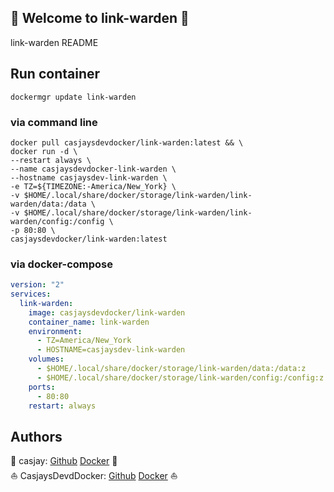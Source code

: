 ## 👋 Welcome to link-warden 🚀  

link-warden README  
  
  
## Run container

```shell
dockermgr update link-warden
```

### via command line

```shell
docker pull casjaysdevdocker/link-warden:latest && \
docker run -d \
--restart always \
--name casjaysdevdocker-link-warden \
--hostname casjaysdev-link-warden \
-e TZ=${TIMEZONE:-America/New_York} \
-v $HOME/.local/share/docker/storage/link-warden/link-warden/data:/data \
-v $HOME/.local/share/docker/storage/link-warden/link-warden/config:/config \
-p 80:80 \
casjaysdevdocker/link-warden:latest
```

### via docker-compose

```yaml
version: "2"
services:
  link-warden:
    image: casjaysdevdocker/link-warden
    container_name: link-warden
    environment:
      - TZ=America/New_York
      - HOSTNAME=casjaysdev-link-warden
    volumes:
      - $HOME/.local/share/docker/storage/link-warden/data:/data:z
      - $HOME/.local/share/docker/storage/link-warden/config:/config:z
    ports:
      - 80:80
    restart: always
```

## Authors  

🤖 casjay: [Github](https://github.com/casjay) [Docker](https://hub.docker.com/r/casjay) 🤖  
⛵ CasjaysDevdDocker: [Github](https://github.com/casjaysdev) [Docker](https://hub.docker.com/r/casjaysdevdocker) ⛵  
